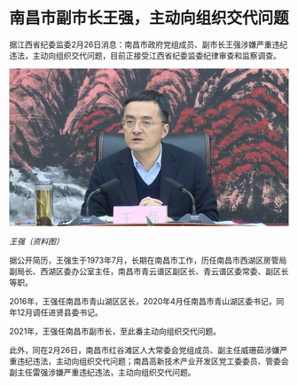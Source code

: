 # 南昌市副市长王强，主动向组织交代问题

据江西省纪委监委2月26日消息：南昌市政府党组成员、副市长王强涉嫌严重违纪违法，主动向组织交代问题，目前正接受江西省纪委监委纪律审查和监察调查。

![e017fad36791813648d934249f7129e8.jpg](https://raw.githubusercontent.com/qqhsx/qqnews_image/main/2024/02/26/南昌市副市长王强，主动向组织交代问题/e017fad36791813648d934249f7129e8.jpg)

_王强（资料图）_

据公开简历，王强生于1973年7月，长期在南昌市工作，历任南昌市西湖区房管局副局长、西湖区委办公室主任，南昌市青云谱区副区长、青云谱区委常委、副区长等职。

2016年，王强任南昌市青山湖区区长，2020年4月任南昌市青山湖区委书记，同年12月调任进贤县委书记。

2021年，王强任南昌市副市长，至此番主动向组织交代问题。

此外，同在2月26日，南昌市红谷滩区人大常委会党组成员、副主任威珊茹涉嫌严重违纪违法，主动向组织交代问题；南昌高新技术产业开发区党工委委员、管委会副主任雷强涉嫌严重违纪违法，主动向组织交代问题。

